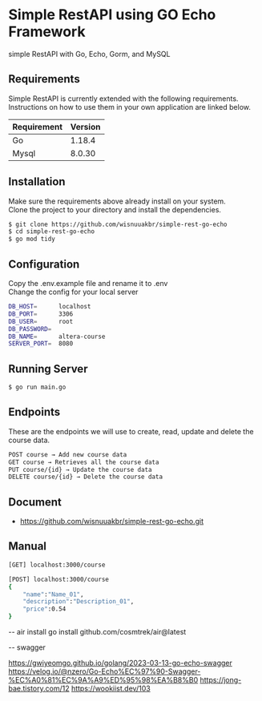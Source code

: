 # Simple RestAPI using GO Echo Framework

simple RestAPI with Go, Echo, Gorm, and MySQL

## Requirements

Simple RestAPI is currently extended with the following requirements.  
Instructions on how to use them in your own application are linked below.

| Requirement | Version |
| ----------- | ------- |
| Go          | 1.18.4  |
| Mysql       | 8.0.30  |

## Installation

Make sure the requirements above already install on your system.  
Clone the project to your directory and install the dependencies.

```bash
$ git clone https://github.com/wisnuuakbr/simple-rest-go-echo
$ cd simple-rest-go-echo
$ go mod tidy
```

## Configuration

Copy the .env.example file and rename it to .env  
Change the config for your local server

```bash
DB_HOST=      localhost
DB_PORT=      3306
DB_USER=      root
DB_PASSWORD=
DB_NAME=      altera-course
SERVER_PORT=  8080
```

## Running Server

```bash
$ go run main.go
```

## Endpoints

These are the endpoints we will use to create, read, update and delete the course data.

```bash
POST course → Add new course data
GET course → Retrieves all the course data
PUT course/{id} → Update the course data
DELETE course/{id} → Delete the course data
```

## Document

- https://github.com/wisnuuakbr/simple-rest-go-echo.git

## Manual

```bash
[GET] localhost:3000/course

[POST] localhost:3000/course
{
    "name":"Name_01",
    "description":"Description_01",
    "price":0.54
}
```

-- air install
go install github.com/cosmtrek/air@latest

-- swagger

https://gwiyeomgo.github.io/golang/2023-03-13-go-echo-swagger
https://velog.io/@nzero/Go-Echo%EC%97%90-Swagger-%EC%A0%81%EC%9A%A9%ED%95%98%EA%B8%B0
https://jong-bae.tistory.com/12
https://wookiist.dev/103

